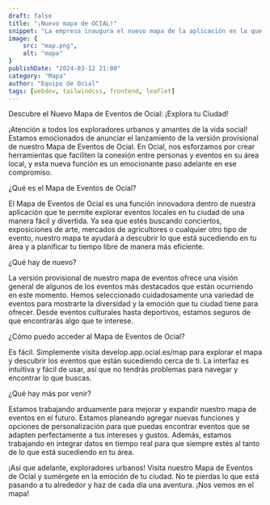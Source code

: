 ```yaml
---
draft: false
title: "¡Nuevo mapa de OCIAL!"
snippet: "La empresa inaugura el nuevo mapa de la aplicación en la que se ."
image: {
    src: "map.png",
    alt: "mapa"
}
publishDate: "2024-03-12 21:00"
category: "Mapa"
author: "Equipo de Ocial"
tags: [webdev, tailwindcss, frontend, leaflet]
---
```

Descubre el Nuevo Mapa de Eventos de Ocial: ¡Explora tu Ciudad!

¡Atención a todos los exploradores urbanos y amantes de la vida social! Estamos emocionados de anunciar el lanzamiento de la versión provisional de nuestro Mapa de Eventos de Ocial. En Ocial, nos esforzamos por crear herramientas que faciliten la conexión entre personas y eventos en su área local, y esta nueva función es un emocionante paso adelante en ese compromiso.

¿Qué es el Mapa de Eventos de Ocial?

El Mapa de Eventos de Ocial es una función innovadora dentro de nuestra aplicación que te permite explorar eventos locales en tu ciudad de una manera fácil y divertida. Ya sea que estés buscando conciertos, exposiciones de arte, mercados de agricultores o cualquier otro tipo de evento, nuestro mapa te ayudará a descubrir lo que está sucediendo en tu área y a planificar tu tiempo libre de manera más eficiente.

¿Qué hay de nuevo?

La versión provisional de nuestro mapa de eventos ofrece una visión general de algunos de los eventos más destacados que están ocurriendo en este momento. Hemos seleccionado cuidadosamente una variedad de eventos para mostrarte la diversidad y la emoción que tu ciudad tiene para ofrecer. Desde eventos culturales hasta deportivos, estamos seguros de que encontrarás algo que te interese.

¿Cómo puedo acceder al Mapa de Eventos de Ocial?

Es fácil. Simplemente visita develop.app.ocial.es/map para explorar el mapa y descubrir los eventos que están sucediendo cerca de ti. La interfaz es intuitiva y fácil de usar, así que no tendrás problemas para navegar y encontrar lo que buscas.

¿Qué hay más por venir?

Estamos trabajando arduamente para mejorar y expandir nuestro mapa de eventos en el futuro. Estamos planeando agregar nuevas funciones y opciones de personalización para que puedas encontrar eventos que se adapten perfectamente a tus intereses y gustos. Además, estamos trabajando en integrar datos en tiempo real para que siempre estés al tanto de lo que está sucediendo en tu área.

¡Así que adelante, exploradores urbanos! Visita nuestro Mapa de Eventos de Ocial y sumérgete en la emoción de tu ciudad. No te pierdas lo que está pasando a tu alrededor y haz de cada día una aventura. ¡Nos vemos en el mapa!
